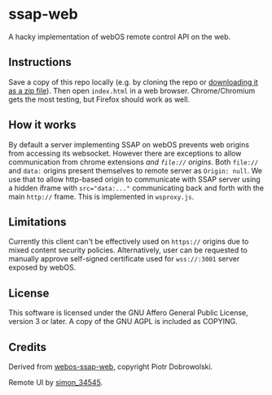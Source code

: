 ssap-web
========

A hacky implementation of webOS remote control API on the web.

Instructions
------------

Save a copy of this repo locally (e.g. by cloning the repo or
[downloading it as a zip file](https://github.com/throwaway96/webos-ssap-web/archive/refs/heads/master.zip)).
Then open `index.html` in a web browser. Chrome/Chromium gets the most testing,
but Firefox should work as well.

How it works
------------

By default a server implementing SSAP on webOS prevents web origins from
accessing its websocket. However there are exceptions to allow communication
from chrome extensions *and `file://` origins*. Both `file://` and `data:`
origins present themselves to remote server as `Origin: null`. We use that to
allow http-based origin to communicate with SSAP server using a hidden iframe
with `src="data:..."` communicating back and forth with the main `http://`
frame. This is implemented in `wsproxy.js`.

Limitations
-----------

Currently this client can't be effectively used on `https://` origins due to
mixed content security policies. Alternatively, user can be requested to
manually approve self-signed certificate used for `wss://:3001` server exposed
by webOS.

License
-------

This software is licensed under the GNU Affero General Public License, version 3
or later. A copy of the GNU AGPL is included as COPYING.

Credits
-------

Derived from [webos-ssap-web](https://github.com/Informatic/webos-ssap-web),
copyright Piotr Dobrowolski.

Remote UI by [simon_34545](https://github.com/Simon34545).
